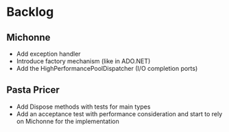Backlog
=======

Michonne
--------

+ Add exception handler
+ Introduce factory mechanism (like in ADO.NET)
+ Add the HighPerformancePoolDispatcher (I/O completion ports)


Pasta Pricer
------------

+ Add Dispose methods with tests for main types
+ Add an acceptance test with performance consideration and start to rely on Michonne for the implementation